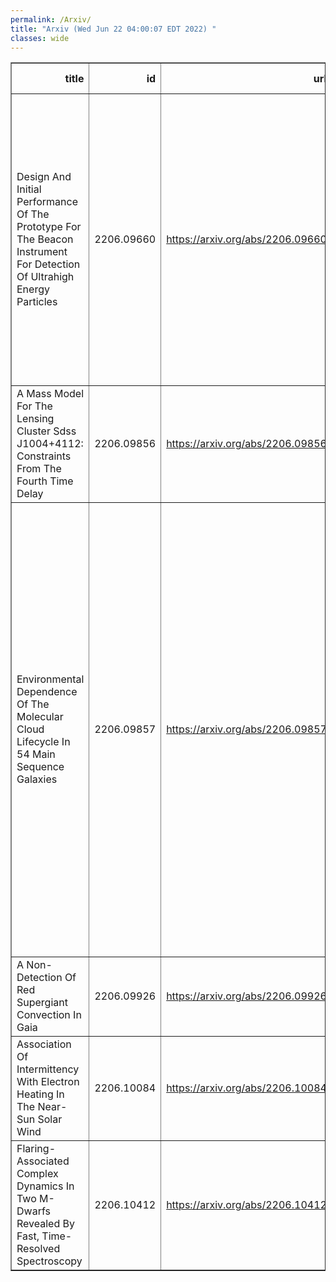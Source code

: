 ```yaml
---
permalink: /Arxiv/
title: "Arxiv (Wed Jun 22 04:00:07 EDT 2022) "
classes: wide
---
```

<table border="1" class="dataframe">
  <thead>
    <tr style="text-align: right;">
      <th>title</th>
      <th>id</th>
      <th>url</th>
      <th>authors</th>
      <th>Local Authors</th>
    </tr>
  </thead>
  <tbody>
    <tr>
      <td>Design And Initial Performance Of The Prototype For The Beacon   Instrument For Detection Of Ultrahigh Energy Particles</td>
      <td>2206.09660</td>
      <td><a href="https://arxiv.org/abs/2206.09660" target="_blank">https://arxiv.org/abs/2206.09660</a></td>
      <td>D. Southall, C. Deaconu, V. Decoene, E. Oberla, A. Zeolla, J. Alvarez-Muñiz, A. Cummings, Z. Curtis-Ginsberg, A. Hendrick, K. Hughes, R. Krebs, A. Ludwig, K. Mulrey, S. Prohira, W. Rodrigues De Carvalho,, A. Rodriguez, A. Romero-Wolf, H. Schoorlemmer, A. G. Vieregg, S. A. Wissel, E. Zas</td>
      <td>Steven Prohira</td>
    </tr>
    <tr>
      <td>A Mass Model For The Lensing Cluster Sdss J1004+4112: Constraints From   The Fourth Time Delay</td>
      <td>2206.09856</td>
      <td><a href="https://arxiv.org/abs/2206.09856" target="_blank">https://arxiv.org/abs/2206.09856</a></td>
      <td>R. Forés-Toribio, J. A. Muñoz, C. S. Kochanek, E. Mediavilla</td>
      <td>Christopher Kochanek</td>
    </tr>
    <tr>
      <td>Environmental Dependence Of The Molecular Cloud Lifecycle In 54 Main   Sequence Galaxies</td>
      <td>2206.09857</td>
      <td><a href="https://arxiv.org/abs/2206.09857" target="_blank">https://arxiv.org/abs/2206.09857</a></td>
      <td>Jaeyeon Kim, Mélanie Chevance, J. M. Diederik Kruijssen, Adam K. Leroy, Andreas Schruba, Ashley T. Barnes, Frank Bigiel, Guillermo A. Blanc, Yixian Cao, Enrico Congiu, Daniel A. Dale, Christopher M. Faesi, Simon C. O. Glover, Kathryn Grasha, Brent Groves, Annie Hughes, Ralf S. Klessen, Kathryn Kreckel, Rebecca Mcelroy, Hsi-An Pan, Jérôme Pety, Miguel Querejeta, Alessandro Razza, Erik Rosolowsky, Toshiki Saito, Eva Schinnerer, Jiayi Sun, Neven Tomičić, Antonio Usero, Thomas G. Williams</td>
      <td>Adam Leroy</td>
    </tr>
    <tr>
      <td>A Non-Detection Of Red Supergiant Convection In Gaia</td>
      <td>2206.09926</td>
      <td><a href="https://arxiv.org/abs/2206.09926" target="_blank">https://arxiv.org/abs/2206.09926</a></td>
      <td>C. S. Kochanek</td>
      <td>Christopher Kochanek</td>
    </tr>
    <tr>
      <td>Association Of Intermittency With Electron Heating In The Near-Sun Solar   Wind</td>
      <td>2206.10084</td>
      <td><a href="https://arxiv.org/abs/2206.10084" target="_blank">https://arxiv.org/abs/2206.10084</a></td>
      <td>C. Phillips, R. Bandyopadhyay, D. J. Mccomas, S. D. Bale</td>
      <td>Caprice Phillips</td>
    </tr>
    <tr>
      <td>Flaring-Associated Complex Dynamics In Two M-Dwarfs Revealed By Fast,   Time-Resolved Spectroscopy</td>
      <td>2206.10412</td>
      <td><a href="https://arxiv.org/abs/2206.10412" target="_blank">https://arxiv.org/abs/2206.10412</a></td>
      <td>J. Wang, H. L. Li, L. P. Xin, G. W. Li, J. Y. Bai, C. Gao, B. Ren, D. Song, J. S. Deng, X. H. Han, Z. G. Dai, E. W. Liang, X. Y. Wang, J. Y. Wei</td>
      <td>Ji Wang</td>
    </tr>
  </tbody>
</table>